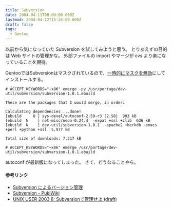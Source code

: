 ```yaml
---
title: Subversion
date: 2004-04-11T00:00:00.000Z
lastmod: 2004-04-12T15:26:09.000Z
draft: false
tags:
  - Gentoo
---
```


以前から気になっていた Subversion を試してみようと思う。 とりあえずの目的は Web サイトの管理かな。 外部ファイルの import やマージが cvs より楽になっていることを期待。

GentooではSubversionはマスクされているので、[一時的にマスクを無効](http://www.gentoo.gr.jp/jpmain/tips.xml#doc_chap2)にしてインストールする。

```
# ACCEPT_KEYWORDS="~x86" emerge -pv /usr/portage/dev-util/subversion/subversion-1.0.1.ebuild

These are the packages that I would merge, in order:

Calculating dependencies ...done!
[ebuild     U ] sys-devel/autoconf-2.59-r3 [2.58]  903 kB
[ebuild  N    ] net-misc/neon-0.24.4  -expat +ssl +zlib  636 kB
[ebuild  N    ] dev-util/subversion-1.0.1  -apache2 +berkdb -emacs +perl +python +ssl  5,977 kB

Total size of downloads: 7,517 kB

# ACCEPT_KEYWORDS="~x86" emerge /usr/portage/dev-util/subversion/subversion-1.0.1.ebuild
```

autoconf が最新版になってしまった。 さて、どうなることやら。

#### 参考リンク

* [Subversion によるバージョン管理](http://subversion.bluegate.org/doc/)
* [Subversion - PukiWiki](http://acapulco.dyndns.org/pukiwiki/pukiwiki.php?Subversion)
* [UNIX USER 2003 8: Subversionで管理せよ (draft)](http://ukai.jp/Articles/2003/uu-svn/)
